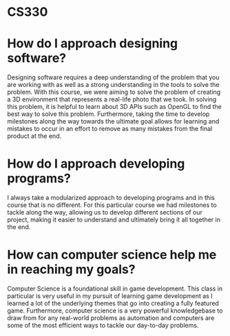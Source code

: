 # CS330

# How do I approach designing software?
Designing software requires a deep understanding of the problem that you are working with as well as a strong understanding in the tools to solve the problem. With this course, we were aiming to solve the problem of creating a 3D environment that represents a real-life photo that we took. In solving this problem, it is helpful to learn about 3D APIs such as OpenGL to find the best way to solve this problem. Furthermore, taking the time to develop milestones along the way towards the ultimate goal allows for learning and mistakes to occur in an effort to remove as many mistakes from the final product at the end.

# How do I approach developing programs?
I always take a modularized approach to developing programs and in this course that is no different. For this particular course we had milestones to tackle along the way, allowing us to develop different sections of our project, making it easier to understand and ultimately bring it all together in the end.

# How can computer science help me in reaching my goals?
Computer Science is a foundational skill in game development. This class in particular is very useful in my pursuit of learning game development as I learned a lot of the underlying themes that go into creating a fully featured game. Furthermore, computer science is a very powerful knowledgebase to draw from for any real-world problems as automation and computers are some of the most efficient ways to tackle our day-to-day problems.
